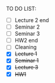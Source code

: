 TO DO LIST:

- [ ] Lecture 2 end
- [ ] Seminar 2
- [ ] Seminar 3
- [ ] HW2 end
- [ ] Cleaning
- [X] <s>Lecture 1</s>
- [X] <s>Seminar 1</s>
- [X] <s>Lecture 3</s>
- [X] <s>HW1</s>
